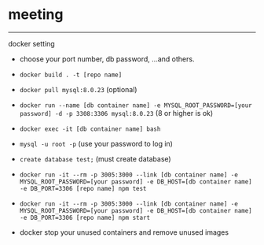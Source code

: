 # meeting

---
docker setting
- choose your port number, db password, ...and others.
- `docker build . -t [repo name]`
- `docker pull mysql:8.0.23` (optional)
- `docker run --name [db container name] -e MYSQL_ROOT_PASSWORD=[your password] -d -p 3308:3306 mysql:8.0.23` (8 or higher is ok)
- `docker exec -it [db container name] bash`
- `mysql -u root -p` (use your password to log in)
- `create database test;` (must create database)
- `docker run -it --rm -p 3005:3000 --link [db container name] -e MYSQL_ROOT_PASSWORD=[your password] -e DB_HOST=[db container name] -e DB_PORT=3306 [repo name] npm test`
- `docker run -it --rm -p 3005:3000 --link [db container name] -e MYSQL_ROOT_PASSWORD=[your password] -e DB_HOST=[db container name] -e DB_PORT=3306 [repo name] npm start`

- docker stop your unused containers and remove unused images


